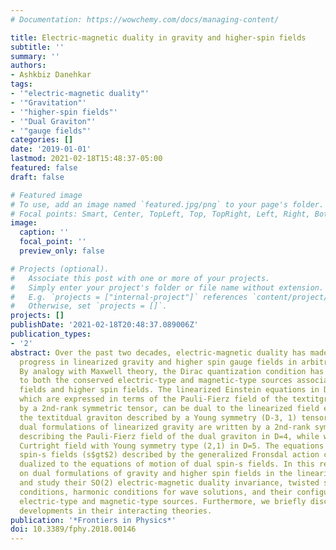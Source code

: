 ```yaml
---
# Documentation: https://wowchemy.com/docs/managing-content/

title: Electric-magnetic duality in gravity and higher-spin fields
subtitle: ''
summary: ''
authors:
- Ashkbiz Danehkar
tags:
- '"electric-magnetic duality"'
- '"Gravitation"'
- '"higher-spin fields"'
- '"Dual Graviton"'
- '"gauge fields"'
categories: []
date: '2019-01-01'
lastmod: 2021-02-18T15:48:37-05:00
featured: false
draft: false

# Featured image
# To use, add an image named `featured.jpg/png` to your page's folder.
# Focal points: Smart, Center, TopLeft, Top, TopRight, Left, Right, BottomLeft, Bottom, BottomRight.
image:
  caption: ''
  focal_point: ''
  preview_only: false

# Projects (optional).
#   Associate this post with one or more of your projects.
#   Simply enter your project's folder or file name without extension.
#   E.g. `projects = ["internal-project"]` references `content/project/deep-learning/index.md`.
#   Otherwise, set `projects = []`.
projects: []
publishDate: '2021-02-18T20:48:37.089006Z'
publication_types:
- '2'
abstract: Over the past two decades, electric-magnetic duality has made significant
  progress in linearized gravity and higher spin gauge fields in arbitrary dimensions.
  By analogy with Maxwell theory, the Dirac quantization condition has been generalized
  to both the conserved electric-type and magnetic-type sources associated with gravitational
  fields and higher spin fields. The linearized Einstein equations in D dimensions,
  which are expressed in terms of the Pauli-Fierz field of the textitgraviton described
  by a 2nd-rank symmetric tensor, can be dual to the linearized field equations of
  the textitdual graviton described by a Young symmetry (D-3, 1) tensor. Hence, the
  dual formulations of linearized gravity are written by a 2nd-rank symmetric tensor
  describing the Pauli-Fierz field of the dual graviton in D=4, while we have the
  Curtright field with Young symmetry type (2,1) in D=5. The equations of motion of
  spin-s fields (s$gt$2) described by the generalized Fronsdal action can also be
  dualized to the equations of motion of dual spin-s fields. In this review, we focus
  on dual formulations of gravity and higher spin fields in the linearized theory,
  and study their SO(2) electric-magnetic duality invariance, twisted self-duality
  conditions, harmonic conditions for wave solutions, and their configurations with
  electric-type and magnetic-type sources. Furthermore, we briefly discuss the latest
  developments in their interacting theories.
publication: '*Frontiers in Physics*'
doi: 10.3389/fphy.2018.00146
---
```

